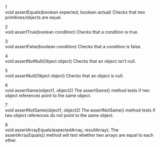 1	
void assertEquals(boolean expected, boolean actual)
Checks that two primitives/objects are equal.

2	
void assertTrue(boolean condition)
Checks that a condition is true.

3	
void assertFalse(boolean condition)
Checks that a condition is false.

4	
void assertNotNull(Object object)
Checks that an object isn't null.

5	
void assertNull(Object object)
Checks that an object is null.

6	
void assertSame(object1, object2)
The assertSame() method tests if two object references point to the same object.

7	
void assertNotSame(object1, object2)
The assertNotSame() method tests if two object references do not point to the same object.

8	
void assertArrayEquals(expectedArray, resultArray);
The assertArrayEquals() method will test whether two arrays are equal to each other.
